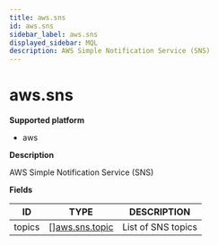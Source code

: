 ```yaml
---
title: aws.sns
id: aws.sns
sidebar_label: aws.sns
displayed_sidebar: MQL
description: AWS Simple Notification Service (SNS)
---
```


# aws.sns

**Supported platform**

- aws

**Description**

AWS Simple Notification Service (SNS)

**Fields**

| ID     | TYPE                                        | DESCRIPTION        |
| ------ | ------------------------------------------- | ------------------ |
| topics | &#91;&#93;[aws.sns.topic](aws.sns.topic.md) | List of SNS topics |
